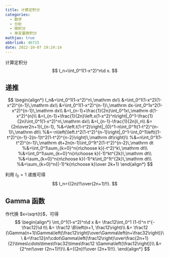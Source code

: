 ```yaml
---
title: 计算定积分 
categories:
  - 数学
  - 分析
  - 微积分
  - 单变量微积分
mathjax: true
abbrlink: 46715
date: 2022-10-07 19:24:14
---
```


计算定积分
$$
I_n=\int_0^1(1-x^2)^n\d x.
$$
<!--more-->

## 递推

$$
\begin{align*}
I_n&=\int_0^1(1-x^2)^n\,\mathrm dx\\
&=\int_0^1(1-x^2)(1-x^2)^{n-1}\,\mathrm dx\\
&=\int_0^1(1-x^2)^{n-1}\,\mathrm dx-\int_0^1x^2(1-x^2)^{n-1}\,\mathrm dx\\
&=I_{n-1}+\frac{1}{2n}\int_0^1x\,\mathrm d(1-x^2)^{n}\\
&=I_{n-1}+\frac{1}{2n}\left.x(1-x^2)^n\right|_0^1-\frac{1}{2n}\int_0^1(1-x^2)^n\,\mathrm dx\\
&=I_{n-1}-\frac{1}{2n}I_n\\
&={2n\over2n+1}I_{n-1},
%&=\left.t(1-t^2)\right|_{0}^1-n\int_0^1t(1-t^2)^{n-1}\,\mathrm dt\\
%&=-n\left(\left.t^2(1-t^2)^{n-1}\right|_0^1-\int_0^1\left((1-t^2)^{n-1}-2(n-1)t^2(1-t^2)^{n-2}\right)\,\mathrm dt\right)\\
%&=n\int_0^1(1-t^2)^{n-1}\,\mathrm dt+2n(n-1)\int_0^1t^2(1-t^2)^{n-2}\,\mathrm dt
%&=\int_0^1\sum_{k=0}^n{n\choose k}(-t^2)^k\,\mathrm dt\\
%&=\int_0^1\sum_{k=0}^n{n\choose k}(-1)^kt^{2k}\,\mathrm dt\\
%&=\sum_{k=0}^n{n\choose k}(-1)^k\int_0^1t^{2k}\,\mathrm dt\\
%&=\sum_{k=0}^n{(-1)^k{n\choose k}\over 2k+1}
\end{align*}
$$

利用 $I_0=1$ 递推可得
$$
I_n={(2n)!!\over(2n+1)!!}.
$$

## Gamma 函数

作代换 $x=\sqrt{t}$，可得
$$
\begin{align*}
\int_0^1(1-x^2)^n\d x &= \frac12\int_0^1 (1-t)^n t^{-\frac12}\d t\\
&= \frac12 \B\left(n+1, \frac12\right)\\
&= \frac12 {\Gamma(n+1)\Gamma\left(\frac12\right)\over\Gamma\left(n+\frac32\right)}\\
&=\frac12{n!\cdot\Gamma\left(\frac12\right)\over\frac{2n+1}{2}\times\cdots\times\frac32\times\frac12 \Gamma\left(\frac12\right)}\\
&= {2^nn!\over (2n+1)!!}\\
&={(2n)!!\over (2n+1)!!}.
\end{align*}
$$
